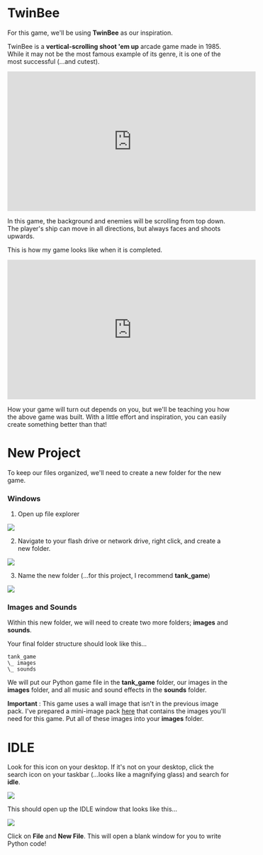 TwinBee
===
For this game, we'll be using **TwinBee** as our inspiration.

TwinBee is a **vertical-scrolling shoot 'em up** arcade game made in 1985.
While it may not be the most famous example of its genre, it is one of the most successful (...and cutest).

<iframe width="560" height="315" src="https://www.youtube.com/embed/HgKMtl-_gW4" title="YouTube video player" frameborder="0" allow="accelerometer; autoplay; clipboard-write; encrypted-media; gyroscope; picture-in-picture" allowfullscreen></iframe>

In this game, the background and enemies will be scrolling from top down.
The player's ship can move in all directions, but always faces and shoots upwards.

This is how my game looks like when it is completed.

<iframe width="560" height="315" src="https://www.youtube.com/embed/tykMXG-5aLU" title="YouTube video player" frameborder="0" allow="accelerometer; autoplay; clipboard-write; encrypted-media; gyroscope; picture-in-picture" allowfullscreen></iframe>

How your game will turn out depends on you, but we'll be teaching you how the above game was built. With a little effort and inspiration, you can easily create something better than that!

New Project
===
To keep our files organized, we'll need to create a new folder for the new game.

### Windows
1) Open up file explorer

![](https://www.aposteriori.com.sg/wp-content/uploads/2020/02/explorer.jpg)

2) Navigate to your flash drive or network drive, right click, and create a new folder.

![](https://www.aposteriori.com.sg/wp-content/uploads/2020/02/new-folder.jpg)

3) Name the new folder (...for this project, I recommend **tank_game**)

![](https://www.aposteriori.com.sg/wp-content/uploads/2020/02/new-folder-name.jpg)

### Images and Sounds
Within this new folder, we will need to create two more folders; **images** and **sounds**.

Your final folder structure should look like this...

```
tank_game
\_ images
\_ sounds
```

We will put our Python game file in the **tank_game** folder, our images in the **images** folder, and all music and sound effects in the **sounds** folder.

**Important** : This game uses a wall image that isn't in the previous image pack. I've prepared a mini-image pack [here](https://www.aposteriori.com.sg/wp-content/uploads/2020/09/tank_game_images.zip) that contains the images you'll need for this game. Put all of these images into your **images** folder.

IDLE
===
Look for this icon on your desktop. If it's not on your desktop, click the search icon on your taskbar (...looks like a magnifying glass) and search for **idle**.

![](https://www.aposteriori.com.sg/wp-content/uploads/2020/02/idle.jpg)

This should open up the IDLE window that looks like this...

![](https://www.aposteriori.com.sg/wp-content/uploads/2020/02/idle-window.jpg)

Click on **File** and **New File**. This will open a blank window for you to write Python code!